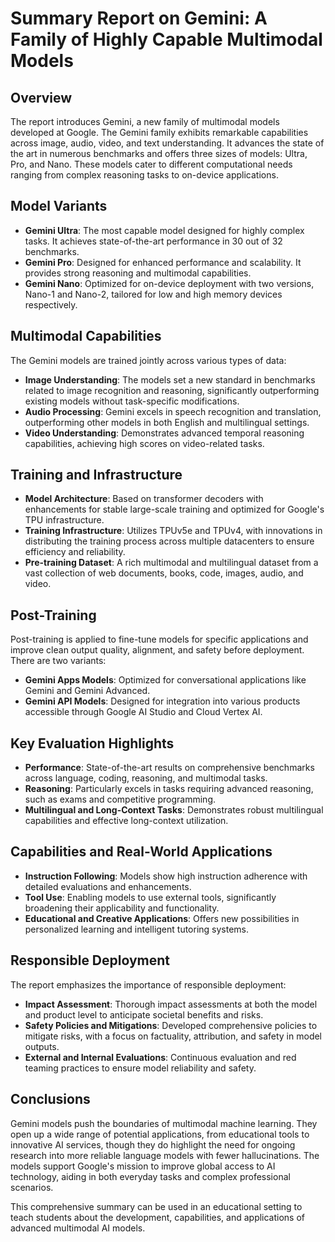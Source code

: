 # Summary Report on Gemini: A Family of Highly Capable Multimodal Models

## Overview
The report introduces Gemini, a new family of multimodal models developed at Google. The Gemini family exhibits remarkable capabilities across image, audio, video, and text understanding. It advances the state of the art in numerous benchmarks and offers three sizes of models: Ultra, Pro, and Nano. These models cater to different computational needs ranging from complex reasoning tasks to on-device applications.

## Model Variants
- **Gemini Ultra**: The most capable model designed for highly complex tasks. It achieves state-of-the-art performance in 30 out of 32 benchmarks.
- **Gemini Pro**: Designed for enhanced performance and scalability. It provides strong reasoning and multimodal capabilities.
- **Gemini Nano**: Optimized for on-device deployment with two versions, Nano-1 and Nano-2, tailored for low and high memory devices respectively.

## Multimodal Capabilities
The Gemini models are trained jointly across various types of data:
- **Image Understanding**: The models set a new standard in benchmarks related to image recognition and reasoning, significantly outperforming existing models without task-specific modifications.
- **Audio Processing**: Gemini excels in speech recognition and translation, outperforming other models in both English and multilingual settings.
- **Video Understanding**: Demonstrates advanced temporal reasoning capabilities, achieving high scores on video-related tasks.

## Training and Infrastructure
- **Model Architecture**: Based on transformer decoders with enhancements for stable large-scale training and optimized for Google's TPU infrastructure.
- **Training Infrastructure**: Utilizes TPUv5e and TPUv4, with innovations in distributing the training process across multiple datacenters to ensure efficiency and reliability.
- **Pre-training Dataset**: A rich multimodal and multilingual dataset from a vast collection of web documents, books, code, images, audio, and video. 

## Post-Training
Post-training is applied to fine-tune models for specific applications and improve clean output quality, alignment, and safety before deployment. There are two variants:
- **Gemini Apps Models**: Optimized for conversational applications like Gemini and Gemini Advanced.
- **Gemini API Models**: Designed for integration into various products accessible through Google AI Studio and Cloud Vertex AI.

## Key Evaluation Highlights
- **Performance**: State-of-the-art results on comprehensive benchmarks across language, coding, reasoning, and multimodal tasks.
- **Reasoning**: Particularly excels in tasks requiring advanced reasoning, such as exams and competitive programming.
- **Multilingual and Long-Context Tasks**: Demonstrates robust multilingual capabilities and effective long-context utilization.

## Capabilities and Real-World Applications
- **Instruction Following**: Models show high instruction adherence with detailed evaluations and enhancements.
- **Tool Use**: Enabling models to use external tools, significantly broadening their applicability and functionality.
- **Educational and Creative Applications**: Offers new possibilities in personalized learning and intelligent tutoring systems.

## Responsible Deployment
The report emphasizes the importance of responsible deployment:
- **Impact Assessment**: Thorough impact assessments at both the model and product level to anticipate societal benefits and risks.
- **Safety Policies and Mitigations**: Developed comprehensive policies to mitigate risks, with a focus on factuality, attribution, and safety in model outputs.
- **External and Internal Evaluations**: Continuous evaluation and red teaming practices to ensure model reliability and safety.

## Conclusions
Gemini models push the boundaries of multimodal machine learning. They open up a wide range of potential applications, from educational tools to innovative AI services, though they do highlight the need for ongoing research into more reliable language models with fewer hallucinations. The models support Google's mission to improve global access to AI technology, aiding in both everyday tasks and complex professional scenarios.

This comprehensive summary can be used in an educational setting to teach students about the development, capabilities, and applications of advanced multimodal AI models.
